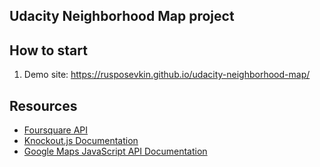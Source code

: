 ## Udacity Neighborhood Map project

## How to start
1. Demo site: https://rusposevkin.github.io/udacity-neighborhood-map/

## Resources
* [Foursquare API](https://developer.foursquare.com/)
* [Knockout.js Documentation](http://knockoutjs.com/documentation/introduction.html)
* [Google Maps JavaScript API Documentation](https://developers.google.com/maps/documentation/javascript/tutorial)
